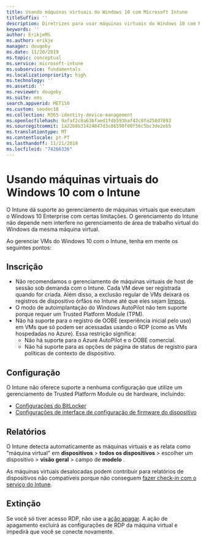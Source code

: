 ```yaml
---
title: Usando máquinas virtuais do Windows 10 com Microsoft Intune
titleSuffix: ''
description: Diretrizes para usar máquinas virtuais do Windows 10 com Microsoft Intune
keywords: ''
author: ErikjeMS
ms.author: erikje
manager: dougeby
ms.date: 11/20/2019
ms.topic: conceptual
ms.service: microsoft-intune
ms.subservice: fundamentals
ms.localizationpriority: high
ms.technology: ''
ms.assetid: ''
ms.reviewer: dougeby
ms.suite: ems
search.appverid: MET150
ms.custom: seodec18
ms.collection: M365-identity-device-management
ms.openlocfilehash: 9afaf2c8a63bfaed1fdb593baf42c8fa258d7893
ms.sourcegitcommit: 1a22b8b31424847d3c86590f00f56c5bc3de2eb5
ms.translationtype: MT
ms.contentlocale: pt-PT
ms.lasthandoff: 11/21/2019
ms.locfileid: "74266336"
---
```

# <a name="using-windows-10-virtual-machines-with-intune"></a>Usando máquinas virtuais do Windows 10 com o Intune

O Intune dá suporte ao gerenciamento de máquinas virtuais que executam o Windows 10 Enterprise com certas limitações. O gerenciamento do Intune não depende nem interfere no gerenciamento de área de trabalho virtual do Windows da mesma máquina virtual.

Ao gerenciar VMs do Windows 10 com o Intune, tenha em mente os seguintes pontos:

## <a name="enrollment"></a>Inscrição
- Não recomendamos o gerenciamento de máquinas virtuais de host de sessão sob demanda com o Intune. Cada VM deve ser registrada quando for criada. Além disso, a exclusão regular de VMs deixará os registros de dispositivo órfãos no Intune até que eles sejam [limpos](../remote-actions/devices-wipe.md#automatically-delete-devices-with-cleanup-rules). 
- O modo de autoimplantação do Windows AutoPilot não tem suporte porque requer um Trusted Platform Module (TPM). 
- Não há suporte para o registro de OOBE (experiência inicial pelo uso) em VMs que só podem ser acessadas usando o RDP (como as VMs hospedadas no Azure). Essa restrição significa:
    - Não há suporte para o Azure AutoPilot e o OOBE comercial.
    - Não há suporte para as opções de página de status de registro para políticas de contexto de dispositivo.

## <a name="configuration"></a>Configuração
O Intune não oferece suporte a nenhuma configuração que utilize um gerenciamento de Trusted Platform Module ou de hardware, incluindo:
- [Configurações do BitLocker](../configuration/device-profiles.md#endpoint-protection)
- [Configurações de interface de configuração de firmware do dispositivo](../configuration/device-profiles.md#device-firmware-configuration-interface)

## <a name="reporting"></a>Relatórios
O Intune detecta automaticamente as máquinas virtuais e as relata como "máquina virtual" em **dispositivos** > **todos os dispositivos** > escolher um dispositivo > **visão geral** > campo de **modelo** . 

As máquinas virtuais desalocadas podem contribuir para relatórios de dispositivos não compatíveis porque não conseguem [fazer check-in com o serviço do Intune](../configuration/device-profile-troubleshoot.md#how-long-does-it-take-for-devices-to-get-a-policy-profile-or-app-after-they-are-assigned).

## <a name="retirement"></a>Extinção
Se você só tiver acesso RDP, não use a [ação apagar](../remote-actions/devices-wipe.md#wipe). A ação de apagamento excluirá as configurações de RDP da máquina virtual e impedirá que você se conecte novamente.


